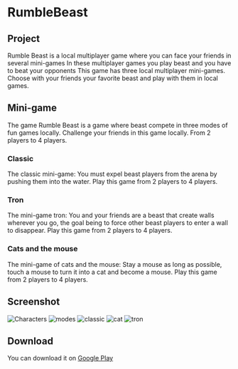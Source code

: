# RumbleBeast

## Project 
Rumble Beast is a local multiplayer game where you can face your friends in several mini-games
In these multiplayer games you play beast and you have to beat your opponents
This game has three local multiplayer mini-games.
Choose with your friends your favorite beast and play with them in local games.


## Mini-game
The game Rumble Beast is a game where beast compete in three modes of fun games locally.
Challenge your friends in this game locally.
From 2 players to 4 players.

### Classic
The classic mini-game: You must expel beast players from the arena by pushing them into the water.
Play this game from 2 players to 4 players.

### Tron
The mini-game tron: You and your friends are a beast that create walls wherever you go, the goal being to force other beast players to enter a wall to disappear.
Play this game from 2 players to 4 players.

### Cats and the mouse
The mini-game of cats and the mouse: Stay a mouse as long as possible, touch a mouse to turn it into a cat and become a mouse.
Play this game from 2 players to 4 players.

## Screenshot
![Characters](https://user-images.githubusercontent.com/65543135/174439892-23d31a17-7e8b-48d3-8db1-a0723dac1b9f.jpg)
![modes](https://user-images.githubusercontent.com/65543135/174439893-0b7c39cf-ff70-4eea-842b-f3d8de7fb5de.jpg)
![classic](https://user-images.githubusercontent.com/65543135/174439896-6c851ebb-3d25-4dd7-835b-1f8126713707.jpg)
![cat](https://user-images.githubusercontent.com/65543135/174439901-e6aba660-6c6e-49db-9a40-0e7e430f26e8.jpg)
![tron](https://user-images.githubusercontent.com/65543135/174439911-baa829ff-6259-49d6-a814-d7eb3cbc968b.jpg)

## Download
You can download it on [Google Play](https://play.google.com/store/apps/details?id=com.BadBrothers.RumbleGames&hl=en)
